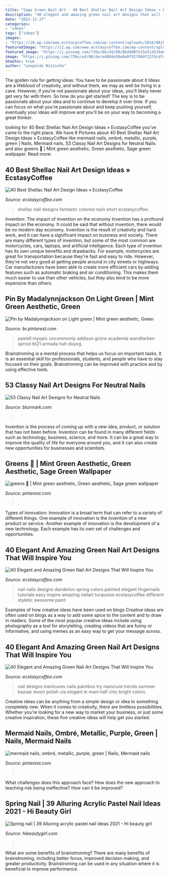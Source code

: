 ```yaml
---
title: "Sage Green Nail Art - 40 Best Shellac Nail Art Design Ideas » Ecstasycoffee"
description: "40 elegant and amazing green nail art designs that will inspire you"
date: "2022-12-27"
categories:
- "ideas"
tags: ["ideas"]
images:
- "https://i0.wp.com/www.ecstasycoffee.com/wp-content/uploads/2016/08/Dandelion-Nail-Art-Design-on-Green-Blue-Bases.jpg"
featuredImage: "https://i1.wp.com/www.ecstasycoffee.com/wp-content/uploads/2016/08/Fresh-Looking-Green-and-White-Minimalist-Nail-Art.jpg?resize=600%2C900"
featured_image: "https://i.pinimg.com/736x/8b/d4/00/8bd4007e15e514334e6d6c8a88fd0ffd.jpg"
image: "https://i.pinimg.com/736x/ed/08/de/ed08de38a8e0f9178b0f12f8cd74e9d0.jpg"
ShowToc: true
author: "Leopoldo Nitzsche"
---
```



The golden rule for getting ideas: You have to be passionate about it
Ideas are a lifeblood of creativity, and without them, we may as well be living in a cave. However, if you're not passionate about your ideas, you'll likely never get very far with them. So how do you get started? The key is to be passionate about your idea and to continue to develop it over time. If you can focus on what you're passionate about and keep pushing yourself, eventually your ideas will improve and you'll be on your way to becoming a great thinker.

	

		
looking for 40 Best Shellac Nail Art Design Ideas » EcstasyCoffee you've came to the right place. We have 8 Pictures about 40 Best Shellac Nail Art Design Ideas » EcstasyCoffee like mermaid nails, ombré, metallic, purple, green | Nails, Mermaid nails, 53 Classy Nail Art Designs for Neutral Nails and also greens 🍵 | Mint green aesthetic, Green aesthetic, Sage green wallpaper. Read more:
		
    
## 40 Best Shellac Nail Art Design Ideas » EcstasyCoffee

<img loading=lazy src="https://i1.wp.com/www.ecstasycoffee.com/wp-content/uploads/2016/10/Fantastic-Green-Colored-Art.jpg" onerror="this.onerror=null;this.src='https://tse1.mm.bing.net/th?id=OIP.6X23VyEhJZNOGoGnRCznIAHaHa&amp;pid=15.1';" alt="40 Best Shellac Nail Art Design Ideas » EcstasyCoffee">

_Source: ecstasycoffee.com_

>shellac nail designs fantastic colored nails short ecstasycoffee. 

	

Invention: The impact of invention on the economy
Invention has a profound impact on the economy. It could be said that without invention, there would be no modern day economy. Invention is the result of creativity and hard work, and it can have a significant impact on business and society. There are many different types of invention, but some of the most common are motorcycles, cars, laptops, and artificial intelligence. Each type of invention has its own unique benefits and drawbacks. For example, motorcycles are great for transportation because they're fast and easy to ride. However, they're not very good at getting people around in city streets or highways. Car manufacturers have been able to create more efficient cars by adding features such as automatic braking and air conditioning. This makes them much easier to use than other vehicles, but they also tend to be more expensive than others.

    
## Pin By Madalynnjackson On Light Green | Mint Green Aesthetic, Green

<img loading=lazy src="https://i.pinimg.com/736x/74/d3/af/74d3afc41f859cad97c1d37062ba7ba8.jpg" onerror="this.onerror=null;this.src='https://tse2.mm.bing.net/th?id=OIP.e2QGmtDwRxgUc5x-NgcdlAHaJ3&amp;pid=15.1';" alt="Pin by Madalynnjackson on Light green | Mint green aesthetic, Green">

_Source: br.pinterest.com_

>pastell myopic uncommonly addison grüne academia wandfarben sprout bt21 armada huh duyog. 

	

Brainstroming is a mental process that helps us focus on important tasks. It is an essential skill for professionals, students, and people who have to stay focused on their goals. Brainstroming can be improved with practice and by using effective tools.

    
## 53 Classy Nail Art Designs For Neutral Nails

<img loading=lazy src="https://www.blurmark.com/wp-content/uploads/2017/04/Glitter-Nails.jpg" onerror="this.onerror=null;this.src='https://tse2.mm.bing.net/th?id=OIP.tdy226DhBC-wg5cPlFTh-wHaHa&amp;pid=15.1';" alt="53 Classy Nail Art Designs for Neutral Nails">

_Source: blurmark.com_

>. 

	

Invention is the process of coming up with a new idea, product, or solution that has not been before. Invention can be found in many different fields such as technology, business, science, and more. It can be a great way to improve the quality of life for everyone around you, and it can also create new opportunities for businesses and scientists.

    
## Greens 🍵 | Mint Green Aesthetic, Green Aesthetic, Sage Green Wallpaper

<img loading=lazy src="https://i.pinimg.com/736x/8b/d4/00/8bd4007e15e514334e6d6c8a88fd0ffd.jpg" onerror="this.onerror=null;this.src='https://tse1.mm.bing.net/th?id=OIP.97glnzUlYB6JbewWGZ0XbgHaKL&amp;pid=15.1';" alt="greens 🍵 | Mint green aesthetic, Green aesthetic, Sage green wallpaper">

_Source: pinterest.com_

>. 

	

Types of innovation:
Innovation is a broad term that can refer to a variety of different things. One example of innovation is the invention of a new product or service. Another example of innovation is the development of a new technology. Each example has its own set of challenges and opportunities.

    
## 40 Elegant And Amazing Green Nail Art Designs That Will Inspire You

<img loading=lazy src="https://i0.wp.com/www.ecstasycoffee.com/wp-content/uploads/2016/08/Dandelion-Nail-Art-Design-on-Green-Blue-Bases.jpg" onerror="this.onerror=null;this.src='https://tse2.mm.bing.net/th?id=OIP.s49m1ARuB6fYFIQ2eC074gHaLK&amp;pid=15.1';" alt="40 Elegant and Amazing Green Nail Art Designs That Will Inspire You">

_Source: ecstasycoffee.com_

>nail nails designs dandelion spring colors painted elegant fingernails tutorials easy inspire amazing nailart turquoise ecstasycoffee different styletic awesome paint. 

	

Examples of how creative ideas have been used on blogs
Creative ideas are often used on blogs as a way to add some spice to the content and to draw in readers. Some of the most popular creative ideas include using photography as a tool for storytelling, creating videos that are funny or informative, and using memes as an easy way to get your message across.

    
## 40 Elegant And Amazing Green Nail Art Designs That Will Inspire You

<img loading=lazy src="https://i1.wp.com/www.ecstasycoffee.com/wp-content/uploads/2016/08/Fresh-Looking-Green-and-White-Minimalist-Nail-Art.jpg?resize=600%2C900" onerror="this.onerror=null;this.src='https://tse2.mm.bing.net/th?id=OIP.eq3Zm8iCGC3xMfFCafV4hwHaLH&amp;pid=15.1';" alt="40 Elegant and Amazing Green Nail Art Designs That Will Inspire You">

_Source: ecstasycoffee.com_

>nail designs manicures nails paintbox try manicure trends summer bazaar moon polish via elegant le mani half chic bright colors. 

	

Creative ideas can be anything from a simple design or idea to something completely new. When it comes to creativity, there are limitless possibilities. Whether you’re looking for a new way to market your business, or just some creative inspiration, these five creative ideas will help get you started.

    
## Mermaid Nails, Ombré, Metallic, Purple, Green | Nails, Mermaid Nails

<img loading=lazy src="https://i.pinimg.com/736x/ed/08/de/ed08de38a8e0f9178b0f12f8cd74e9d0.jpg" onerror="this.onerror=null;this.src='https://tse4.mm.bing.net/th?id=OIP.nU2ZVlipgPve2v1oL4FS5wHaJ3&amp;pid=15.1';" alt="mermaid nails, ombré, metallic, purple, green | Nails, Mermaid nails">

_Source: pinterest.com_

>. 

	

What challenges does this approach face?
How does the new approach to teaching risk being ineffective? How can it be improved?

    
## Spring Nail | 39 Alluring Acrylic Pastel Nail Ideas 2021 - Hi Beauty Girl

<img loading=lazy src="https://hibeautygirl.com/wp-content/uploads/2021/03/4绿.jpg" onerror="this.onerror=null;this.src='https://tse3.mm.bing.net/th?id=OIP.fn46b1F3PonfAImP-hkYGgHaKC&amp;pid=15.1';" alt="Spring nail | 39 Alluring acrylic pastel nail ideas 2021 - Hi beauty girl">

_Source: hibeautygirl.com_

>. 

	

What are some benefits of brainstroming?
There are many benefits of brainstroming, including better focus, improved decision making, and greater productivity. Brainstroming can be used in any situation where it is beneficial to improve performance.

